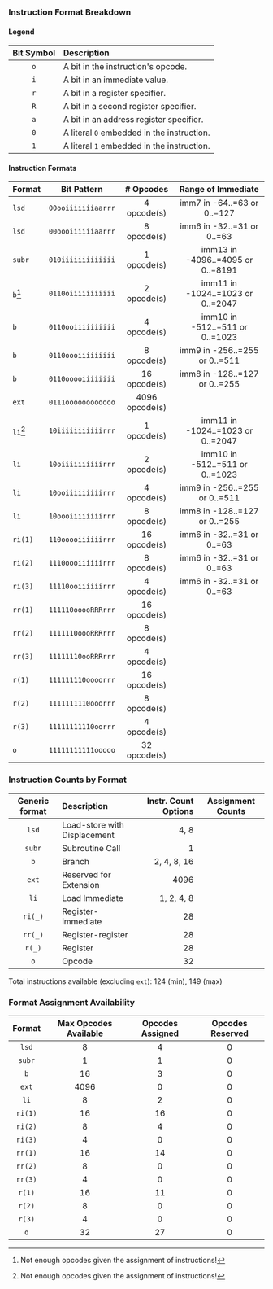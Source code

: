 
### Instruction Format Breakdown


#### Legend


| Bit Symbol | Description |
|:---:|:----|
| `o` | A bit in the instruction's opcode. |
| `i` | A bit in an immediate value. |
| `r` | A bit in a register specifier. |
| `R` | A bit in a second register specifier. |
| `a` | A bit in an address register specifier. |
| `0` | A literal `0` embedded in the instruction. |
| `1` | A literal `1` embedded in the instruction. |


#### Instruction Formats


| Format | Bit Pattern | # Opcodes | Range of Immediate |
|:----|:---:|:---:|:---:|
| `lsd` | `00ooiiiiiiiaarrr` | 4 opcode(s) | imm7 in -64..=63 or 0..=127 |
| `lsd` | `00oooiiiiiiaarrr` | 8 opcode(s) | imm6 in -32..=31 or 0..=63 |
| `subr` | `010iiiiiiiiiiiii` | 1 opcode(s) | imm13 in -4096..=4095 or 0..=8191 |
| `b`[^1] | `0110oiiiiiiiiiii` | 2 opcode(s) | imm11 in -1024..=1023 or 0..=2047 |
| `b` | `0110ooiiiiiiiiii` | 4 opcode(s) | imm10 in -512..=511 or 0..=1023 |
| `b` | `0110oooiiiiiiiii` | 8 opcode(s) | imm9 in -256..=255 or 0..=511 |
| `b` | `0110ooooiiiiiiii` | 16 opcode(s) | imm8 in -128..=127 or 0..=255 |
| `ext` | `0111oooooooooooo` | 4096 opcode(s) |  |
| `li`[^1] | `10iiiiiiiiiiirrr` | 1 opcode(s) | imm11 in -1024..=1023 or 0..=2047 |
| `li` | `10oiiiiiiiiiirrr` | 2 opcode(s) | imm10 in -512..=511 or 0..=1023 |
| `li` | `10ooiiiiiiiiirrr` | 4 opcode(s) | imm9 in -256..=255 or 0..=511 |
| `li` | `10oooiiiiiiiirrr` | 8 opcode(s) | imm8 in -128..=127 or 0..=255 |
| `ri(1)` | `110ooooiiiiiirrr` | 16 opcode(s) | imm6 in -32..=31 or 0..=63 |
| `ri(2)` | `1110oooiiiiiirrr` | 8 opcode(s) | imm6 in -32..=31 or 0..=63 |
| `ri(3)` | `11110ooiiiiiirrr` | 4 opcode(s) | imm6 in -32..=31 or 0..=63 |
| `rr(1)` | `111110ooooRRRrrr` | 16 opcode(s) |  |
| `rr(2)` | `1111110oooRRRrrr` | 8 opcode(s) |  |
| `rr(3)` | `11111110ooRRRrrr` | 4 opcode(s) |  |
| `r(1)` | `111111110oooorrr` | 16 opcode(s) |  |
| `r(2)` | `1111111110ooorrr` | 8 opcode(s) |  |
| `r(3)` | `11111111110oorrr` | 4 opcode(s) |  |
| `o` | `11111111111ooooo` | 32 opcode(s) |  |

[^1]: Not enough opcodes given the assignment of instructions!
### Instruction Counts by Format


| Generic format | Description | Instr. Count Options | Assignment Counts |
|:---:|:----|----:|:---:|
| `lsd` | Load-store with Displacement | 4, 8 |
| `subr` | Subroutine Call | 1 |
| `b` | Branch | 2, 4, 8, 16 |
| `ext` | Reserved for Extension | 4096 |
| `li` | Load Immediate | 1, 2, 4, 8 |
| `ri(_)` | Register-immediate | 28 |
| `rr(_)` | Register-register | 28 |
| `r(_)` | Register | 28 |
| `o` | Opcode | 32 |


Total instructions available (excluding `ext`): 124 (min), 149 (max)


### Format Assignment Availability


| Format | Max Opcodes Available | Opcodes Assigned | Opcodes Reserved |
|:---:|:---:|:---:|:---:|
| `lsd` | 8 | 4 | 0 |
| `subr` | 1 | 1 | 0 |
| `b` | 16 | 3 | 0 |
| `ext` | 4096 | 0 | 0 |
| `li` | 8 | 2 | 0 |
| `ri(1)` | 16 | 16 | 0 |
| `ri(2)` | 8 | 4 | 0 |
| `ri(3)` | 4 | 0 | 0 |
| `rr(1)` | 16 | 14 | 0 |
| `rr(2)` | 8 | 0 | 0 |
| `rr(3)` | 4 | 0 | 0 |
| `r(1)` | 16 | 11 | 0 |
| `r(2)` | 8 | 0 | 0 |
| `r(3)` | 4 | 0 | 0 |
| `o` | 32 | 27 | 0 |
